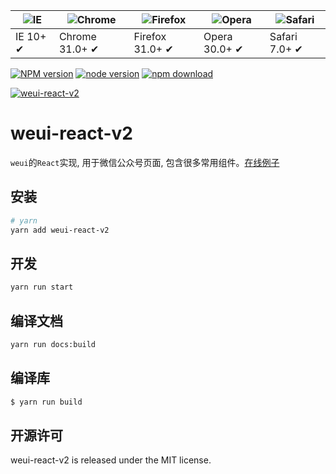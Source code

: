| ![IE](https://github.com/alrra/browser-logos/blob/master/src/edge/edge_48x48.png?raw=true) | ![Chrome](https://github.com/alrra/browser-logos/blob/master/src/chrome/chrome_48x48.png?raw=true) | ![Firefox](https://github.com/alrra/browser-logos/blob/master/src/firefox/firefox_48x48.png?raw=true) | ![Opera](https://github.com/alrra/browser-logos/blob/master/src/opera/opera_48x48.png?raw=true) | ![Safari](https://github.com/alrra/browser-logos/blob/master/src/safari/safari_48x48.png?raw=true) |
| ------------------------------------------------------------------------------------------ | -------------------------------------------------------------------------------------------------- | ----------------------------------------------------------------------------------------------------- | ----------------------------------------------------------------------------------------------- | -------------------------------------------------------------------------------------------------- |
| IE 10+ ✔                                                                                   | Chrome 31.0+ ✔                                                                                     | Firefox 31.0+ ✔                                                                                       | Opera 30.0+ ✔                                                                                   | Safari 7.0+ ✔                                                                                      |

[![NPM version][npm-image]][npm-url]
[![node version][node-image]][node-url]
[![npm download][download-image]][download-url]

[npm-image]: http://img.shields.io/npm/v/weui-react-v2.svg?style=flat-square
[npm-url]: http://npmjs.org/package/weui-react-v2
[node-image]: https://img.shields.io/badge/node.js-%3E=_0.10-green.svg?style=flat-square
[node-url]: http://nodejs.org/download/
[download-image]: https://img.shields.io/npm/dm/weui-react-v2.svg?style=flat-square
[download-url]: https://npmjs.org/package/weui-react-v2

[![weui-react-v2](https://nodei.co/npm/weui-react-v2.png)](https://npmjs.org/package/weui-react-v2)

# weui-react-v2

`weui`的`React`实现, 用于微信公众号页面, 包含很多常用组件。[在线例子](https://xueyou2000.github.io/weui-react/site-dest)

## 安装

```bash
# yarn
yarn add weui-react-v2
```

## 开发

```bash
yarn run start
```

## 编译文档

```bash
yarn run docs:build
```

## 编译库

```bash
$ yarn run build
```

## 开源许可

weui-react-v2 is released under the MIT license.
